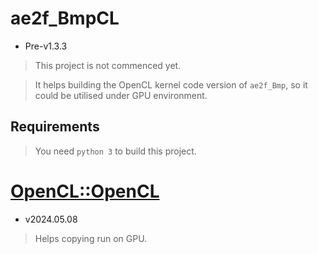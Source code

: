 # ae2f_BmpCL
- Pre-v1.3.3
> This project is not commenced yet.

> It helps building the OpenCL kernel code version of `ae2f_Bmp`,
> so it could be utilised under GPU environment.

## Requirements
> You need `python 3` to build this project.

# [OpenCL::OpenCL](https://github.com/KhronosGroup/OpenCL-SDK/releases/tag/v2024.05.08)
- v2024.05.08
> Helps copying run on GPU.